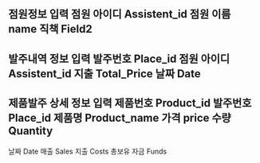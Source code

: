 점원정보 입력
점원 아이디 Assistent_id
점원 이름 name
직책 Field2
----------------------------
발주내역 정보 입력
발주번호 Place_id
점원 아이디 Assistent_id
지출 Total_Price
날짜 Date
-----------------------------
제품발주 상세 정보 입력
제품번호 Product_id
발주번호 Place_id
제품명 Product_name
가격 price
수량 Quantity
-----------------------------
날짜 Date
매출 Sales
지출 Costs
총보유 자금 Funds
